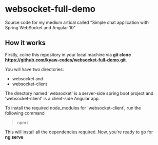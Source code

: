 # websocket-full-demo
Source code for my medium artical called "Simple chat application with Spring WebSocket and Angular 10"

## How it works
Firstly, colne this repository in your local machine via **git clone https://github.com/kyaw-codes/websocket-full-demo.git**.

You will have two directories: 
- websocket and
- websocket-client

The directory named 'websocket' is a server-side spring boot project and 'websocket-client' is a client-side Angular app. 

To install the required node_modules for 'websocket-client', run the following command
> npm i

This will install all the dependencies required. Now, you're ready to go for **ng serve**
